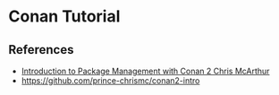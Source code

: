 # Conan Tutorial

## References
* [Introduction to Package Management with Conan 2 Chris McArthur ](https://www.youtube.com/watch?v=T-5t9de1XyI)
* <https://github.com/prince-chrismc/conan2-intro>